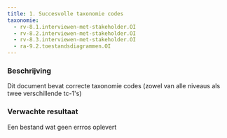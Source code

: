 ```yaml
---
title: 1. Succesvolle taxonomie codes
taxonomie:
  - rv-8.1.interviewen-met-stakeholder.OI
  - rv-8.2.interviewen-met-stakeholder.OI
  - rv-8.3.interviewen-met-stakeholder.OI
  - ra-9.2.toestandsdiagrammen.OI
---
```


### Beschrijving

Dit document bevat correcte taxonomie codes (zowel van alle niveaus als twee verschillende tc-1's)

### Verwachte resultaat

Een bestand wat geen errros oplevert
